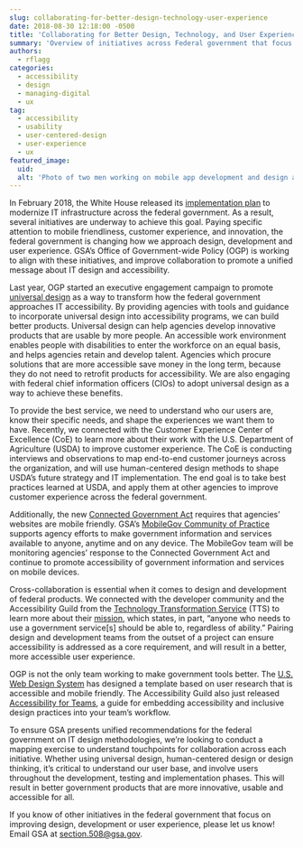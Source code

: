 ```yaml
---
slug: collaborating-for-better-design-technology-user-experience
date: 2018-08-30 12:18:00 -0500
title: 'Collaborating for Better Design, Technology, and User Experience'
summary: 'Overview of initiatives across Federal government that focus on IT design, development and accessibility&#46;'
authors:
  - rflagg
categories:
  - accessibility
  - design
  - managing-digital
  - ux
tag:
  - accessibility
  - usability
  - user-centered-design
  - user-experience
  - ux
featured_image:
  uid:
  alt: 'Photo of two men working on mobile app development and design at a whiteboard&#46;'
---
```


In February 2018, the White House released its [implementation plan](https://www.whitehouse.gov/wp-content/uploads/2017/11/M-18-12.pdf) to modernize IT infrastructure across the federal government. As a result, several initiatives are underway to achieve this goal. Paying specific attention to mobile friendliness, customer experience, and innovation, the federal government is changing how we approach design, development and user experience. GSA’s Office of Government-wide Policy (OGP) is working to align with these initiatives, and improve collaboration to promote a unified message about IT design and accessibility.

Last year, OGP started an executive engagement campaign to promote [universal design](https://section508.gov/create/universal-design) as a way to transform how the federal government approaches IT accessibility. By providing agencies with tools and guidance to incorporate universal design into accessibility programs, we can build better products. Universal design can help agencies develop innovative products that are usable by more people. An accessible work environment enables people with disabilities to enter the workforce on an equal basis, and helps agencies retain and develop talent. Agencies which procure solutions that are more accessible save money in the long term, because they do not need to retrofit products for accessibility. We are also engaging with federal chief information officers (CIOs) to adopt universal design as a way to achieve these benefits.

To provide the best service, we need to understand who our users are, know their specific needs, and shape the experiences we want them to have. Recently, we connected with the Customer Experience Center of Excellence (CoE) to learn more about their work with the U.S. Department of Agriculture (USDA) to improve customer experience. The CoE is conducting interviews and observations to map end-to-end customer journeys across the organization, and will use human-centered design methods to shape USDA’s future strategy and IT implementation. The end goal is to take best practices learned at USDA, and apply them at other agencies to improve customer experience across the federal government.

Additionally, the new [Connected Government Act](https://www.congress.gov/bill/115th-congress/house-bill/2331/text) requires that agencies’ websites are mobile friendly. GSA’s [MobileGov Community of Practice](https://digital.gov/communities/mobile/) supports agency efforts to make government information and services available to anyone, anytime and on any device. The MobileGov team will be monitoring agencies’ response to the Connected Government Act and continue to promote accessibility of government information and services on mobile devices.

Cross-collaboration is essential when it comes to design and development of federal products. We connected with the developer community and the Accessibility Guild from the [Technology Transformation Service](https://www.gsa.gov/tts) (TTS) to learn more about their [mission](https://github.com/18F/accessibility/wiki/Accessibility-guild-vision-and-mission-statements), which states, in part, “anyone who needs to use a government service[s] should be able to, regardless of ability.” Pairing design and development teams from the outset of a project can ensure accessibility is addressed as a core requirement, and will result in a better, more accessible user experience.

OGP is not the only team working to make government tools better. The [U.S. Web Design System](https://designsystem.digital.gov/) has designed a template based on user research that is accessible and mobile friendly. The Accessibility Guild also just released [Accessibility for Teams](https://accessibility.digital.gov/), a guide for embedding accessibility and inclusive design practices into your team’s workflow.

To ensure GSA presents unified recommendations for the federal government on IT design methodologies, we’re looking to conduct a mapping exercise to understand touchpoints for collaboration across each initiative. Whether using universal design, human-centered design or design thinking, it’s critical to understand our user base, and involve users throughout the development, testing and implementation phases. This will result in better government products that are more innovative, usable and accessible for all.

If you know of other initiatives in the federal government that focus on improving design, development or user experience, please let us know! Email GSA at <section.508@gsa.gov>.
